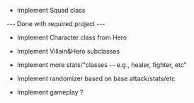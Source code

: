 * Implement Squad class

--- Done with required project ---

* Implement Character class from Hero

* Implement Villain&Hero subclasses

* Implement more stats/"classes -- e.g., healer, fighter, etc"

* Implement randomizer based on base attack/stats/etc

* Implement gameplay ?
